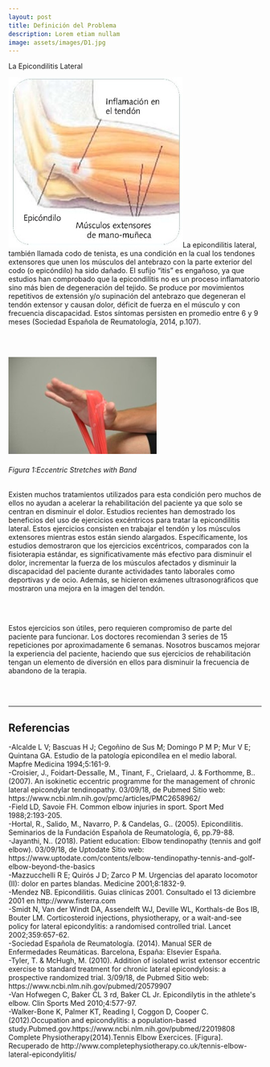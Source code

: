 ```yaml
---
layout: post
title: Definición del Problema
description: Lorem etiam nullam
image: assets/images/D1.jpg
---
```


La Epicondilitis Lateral

<p><span class="image left"><img src="assets/images/D2.jpg" alt="" /></span>La epicondilitis lateral, también llamada codo de tenista, es una condición en la cual los tendones extensores que unen los músculos del antebrazo con la parte exterior del codo (o epicóndilo) ha sido dañado. El sufijo “itis” es engañoso, ya que estudios han comprobado que la epicondilitis no es un proceso inflamatorio sino más bien de degeneración del tejido. Se produce por movimientos repetitivos de extensión y/o supinación del antebrazo que degeneran el tendón extensor y causan dolor, déficit de fuerza en el músculo y con frecuencia discapacidad. Estos síntomas persisten en promedio entre 6 y 9 meses (Sociedad Española de Reumatología, 2014, p.107).</p><br><br>
<p><span class="image right"><img src="assets/images/D3.jpg" alt="" /></span><br><h6>Figura 1:Eccentric Stretches with Band</h6>
 Existen muchos tratamientos utilizados para esta condición pero muchos de ellos no ayudan a acelerar la rehabilitación del paciente ya que solo se centran en disminuir el dolor. Estudios recientes han demostrado los beneficios del uso de ejercicios excéntricos para tratar la epicondilitis lateral. Estos ejercicios consisten en trabajar el tendón y los músculos extensores mientras estos están siendo alargados. Específicamente, los estudios demostraron que los ejercicios excéntricos, comparados con la fisioterapia estándar,  es significativamente más efectivo para disminuir el dolor, incrementar la fuerza de los músculos afectados y disminuir la discapacidad del paciente durante actividades tanto laborales como deportivas y de ocio. Además, se hicieron exámenes ultrasonográficos que mostraron una mejora en la imagen del tendón.</p><br>
<br>
<p>Estos ejercicios son útiles, pero requieren compromiso de parte del paciente para funcionar. Los doctores recomiendan 3 series de 15 repeticiones por aproximadamente 6 semanas. Nosotros buscamos mejorar la experiencia del paciente, haciendo que sus ejercicios de rehabilitación tengan un elemento de diversión en ellos para disminuir la frecuencia de abandono de la terapia.</p>
<br><br>
<hr>
<h2>Referencias</h2>
-Alcalde L V; Bascuas H J; Cegoñino de Sus M; Domingo P M P; Mur V E; Quintana GA. Estudio de la patología epicondílea en el medio laboral. Mapfre Medicina 1994;5:161-9.<br>
-Croisier, J., Foidart-Dessalle, M., Tinant, F., Crielaard, J. & Forthomme, B.. (2007). An isokinetic eccentric programme for the management of chronic lateral epicondylar tendinopathy. 03/09/18, de Pubmed Sitio web: https://www.ncbi.nlm.nih.gov/pmc/articles/PMC2658962/<br>
-Field LD, Savoie FH. Common elbow injuries in sport. Sport Med 1988;2:193-205.<br>
-Hortal, R., Salido, M., Navarro, P. & Candelas, G.. (2005). Epicondilitis. Seminarios de la Fundación Española de Reumatología, 6, pp.79-88.<br>
-Jayanthi, N.. (2018). Patient education: Elbow tendinopathy (tennis and golf elbow). 03/09/18, de Uptodate Sitio web: https://www.uptodate.com/contents/elbow-tendinopathy-tennis-and-golf-elbow-beyond-the-basics<br>
-Mazzucchelli R E; Quirós J D; Zarco P M. Urgencias del aparato locomotor (II): dolor en partes blandas. Medicine 2001;8:1832-9.<br>
-Mendez NB. Epicondilitis. Guias clínicas 2001. Consultado el 13 diciembre 2001 en http://www.fisterra.com<br>
-Smidt N, Van der Windt DA, Assendelft WJ, Deville WL, Korthals-de Bos IB, Bouter LM. Corticosteroid injections, physiotherapy, or a wait-and-see policy for lateral epicondylitis: a randomised controlled trial. Lancet 2002;359:657-62.<br>
-Sociedad Española de Reumatología. (2014). Manual SER de Enfermedades Reumáticas. Barcelona, España: Elsevier España.<br>
-Tyler, T. & McHugh, M. (2010). Addition of isolated wrist extensor eccentric exercise to standard treatment for chronic lateral epicondylosis: a prospective randomized trial. 3/09/18, de Pubmed Sitio web: https://www.ncbi.nlm.nih.gov/pubmed/20579907<br>
-Van Hofwegen C, Baker CL 3 rd, Baker CL Jr. Epicondilytis in the athlete's elbow. Clin Sports Med 2010;4:577-97.<br>
-Walker-Bone K, Palmer KT, Reading I, Coggon D, Cooper C.(2012).Occupation and epicondylitis: a population-based study.Pubmed.gov.https://www.ncbi.nlm.nih.gov/pubmed/22019808<br>
Complete Physiotherapy(2014).Tennis Elbow Exercices. [Figura]. Recuperado de http://www.completephysiotherapy.co.uk/tennis-elbow-lateral-epicondylitis/









